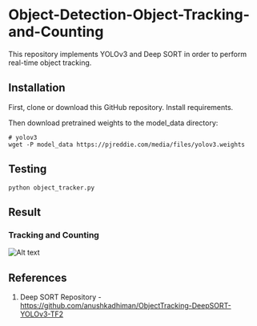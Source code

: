 # Object-Detection-Object-Tracking-and-Counting

This repository implements YOLOv3 and Deep SORT in order to perform real-time object tracking.

## Installation

First, clone or download this GitHub repository. Install requirements.

Then download pretrained weights to the model_data directory:
```
# yolov3
wget -P model_data https://pjreddie.com/media/files/yolov3.weights
``````

## Testing

```
python object_tracker.py
````

## Result

### Tracking and Counting
![Alt text](tracking.gif?raw=true "video")

## References
1. Deep SORT Repository - https://github.com/anushkadhiman/ObjectTracking-DeepSORT-YOLOv3-TF2







